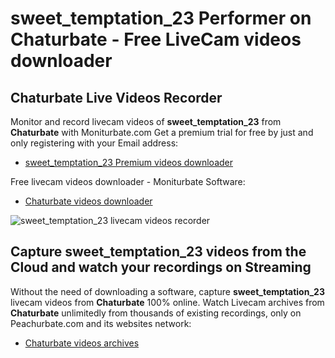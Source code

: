 # sweet_temptation_23 Performer on Chaturbate - Free LiveCam videos downloader

## Chaturbate Live Videos Recorder

Monitor and record livecam videos of **sweet_temptation_23** from **Chaturbate** with Moniturbate.com
Get a premium trial for free by just and only registering with your Email address:
* [sweet_temptation_23 Premium videos downloader](https://moniturbate.com/request-demo-licence-key.html)

Free livecam videos downloader - Moniturbate Software:
* [Chaturbate videos downloader](https://moniturbate.com/moniturbate-download-software.html)

![sweet_temptation_23 livecam videos recorder](https://peachurnet.com/templates/moniturbate-software.png)


## Capture sweet_temptation_23 videos from the Cloud and watch your recordings on Streaming

Without the need of downloading a software, capture **sweet_temptation_23** livecam videos from **Chaturbate** 100% online.
Watch Livecam archives from **Chaturbate** unlimitedly from thousands of existing recordings, only on Peachurbate.com and its websites network:
* [Chaturbate videos archives](https://peachurnet.com/)